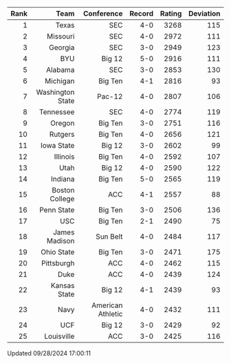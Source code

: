 | Rank  | Team                 | Conference           | Record   | Rating | Deviation |
| ---:  | ---:                 | ---:                 | ---:     | ---:   | ---:      |
| 1     | Texas                | SEC                  | 4-0      | 3268   | 115       |
| 2     | Missouri             | SEC                  | 4-0      | 2972   | 111       |
| 3     | Georgia              | SEC                  | 3-0      | 2949   | 123       |
| 4     | BYU                  | Big 12               | 5-0      | 2916   | 111       |
| 5     | Alabama              | SEC                  | 3-0      | 2853   | 130       |
| 6     | Michigan             | Big Ten              | 4-1      | 2816   | 93        |
| 7     | Washington State     | Pac-12               | 4-0      | 2807   | 106       |
| 8     | Tennessee            | SEC                  | 4-0      | 2774   | 119       |
| 9     | Oregon               | Big Ten              | 3-0      | 2751   | 116       |
| 10    | Rutgers              | Big Ten              | 4-0      | 2656   | 121       |
| 11    | Iowa State           | Big 12               | 3-0      | 2602   | 99        |
| 12    | Illinois             | Big Ten              | 4-0      | 2592   | 107       |
| 13    | Utah                 | Big 12               | 4-0      | 2590   | 122       |
| 14    | Indiana              | Big Ten              | 5-0      | 2565   | 119       |
| 15    | Boston College       | ACC                  | 4-1      | 2557   | 88        |
| 16    | Penn State           | Big Ten              | 3-0      | 2506   | 136       |
| 17    | USC                  | Big Ten              | 2-1      | 2490   | 75        |
| 18    | James Madison        | Sun Belt             | 4-0      | 2484   | 117       |
| 19    | Ohio State           | Big Ten              | 3-0      | 2471   | 175       |
| 20    | Pittsburgh           | ACC                  | 4-0      | 2462   | 115       |
| 21    | Duke                 | ACC                  | 4-0      | 2439   | 124       |
| 22    | Kansas State         | Big 12               | 4-1      | 2439   | 93        |
| 23    | Navy                 | American Athletic    | 4-0      | 2432   | 111       |
| 24    | UCF                  | Big 12               | 3-0      | 2429   | 92        |
| 25    | Louisville           | ACC                  | 3-0      | 2425   | 116       |

Updated 09/28/2024 17:00:11
